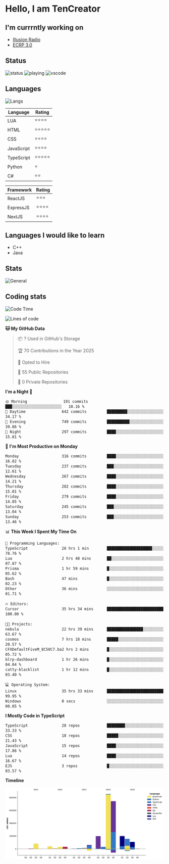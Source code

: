 # Hello, I am TenCreator

## I'm currrntly working on
- [Illusion Radio](https://illusionradio.co.uk/)
- [ECRP 3.0](http://github.com/Emerald-Coast-Roleplay/)

## Status
![status](https://api.statusbadges.me/badge/status/518334475038359555?simple=true&style=for-the-badge)
![playing](https://api.statusbadges.me/badge/playing/518334475038359555?style=for-the-badge)
![vscode](https://api.statusbadges.me/badge/vscode/518334475038359555?style=for-the-badge)

## Languages
![Langs](https://github-readme-stats.vercel.app/api/top-langs/?username=tencreator&layout=compact&theme=radical)


|Language|Rating|
|--------|------|
|LUA|⭐️⭐️⭐️⭐️|
|HTML|⭐️⭐️⭐️⭐️⭐️|
|CSS|⭐️⭐️⭐️⭐️|
|JavaScript|⭐️⭐️⭐️⭐️|
|TypeScript|⭐️⭐️⭐️⭐️⭐️|
|Python|⭐️|
|C#|⭐️⭐️ |

|Framework|Rating|
|--------|------|
|ReactJS|⭐️⭐️⭐|
|ExpressJS|⭐️⭐️⭐️⭐️|
|NextJS|⭐️⭐️⭐⭐️|

## Languages I would like to learn
- C++
- Java

## Stats
![General](https://github-readme-stats.vercel.app/api?username=tencreator&show_icons=true&theme=radical)

## Coding stats

<!--START_SECTION:waka-->
![Code Time](http://img.shields.io/badge/Code%20Time-451%20hrs%2035%20mins-blue)

![Lines of code](https://img.shields.io/badge/From%20Hello%20World%20I%27ve%20Written-1.9%20million%20lines%20of%20code-blue)

**🐱 My GitHub Data** 

> 📦 ? Used in GitHub's Storage 
 > 
> 🏆 70 Contributions in the Year 2025
 > 
> 💼 Opted to Hire
 > 
> 📜 55 Public Repositories 
 > 
> 🔑 0 Private Repositories 
 > 
**I'm a Night 🦉** 

```text
🌞 Morning                191 commits         ███░░░░░░░░░░░░░░░░░░░░░░   10.16 % 
🌆 Daytime                642 commits         █████████░░░░░░░░░░░░░░░░   34.17 % 
🌃 Evening                749 commits         ██████████░░░░░░░░░░░░░░░   39.86 % 
🌙 Night                  297 commits         ████░░░░░░░░░░░░░░░░░░░░░   15.81 % 
```
📅 **I'm Most Productive on Monday** 

```text
Monday                   316 commits         ████░░░░░░░░░░░░░░░░░░░░░   16.82 % 
Tuesday                  237 commits         ███░░░░░░░░░░░░░░░░░░░░░░   12.61 % 
Wednesday                267 commits         ████░░░░░░░░░░░░░░░░░░░░░   14.21 % 
Thursday                 282 commits         ████░░░░░░░░░░░░░░░░░░░░░   15.01 % 
Friday                   279 commits         ████░░░░░░░░░░░░░░░░░░░░░   14.85 % 
Saturday                 245 commits         ███░░░░░░░░░░░░░░░░░░░░░░   13.04 % 
Sunday                   253 commits         ███░░░░░░░░░░░░░░░░░░░░░░   13.46 % 
```


📊 **This Week I Spent My Time On** 

```text
💬 Programming Languages: 
TypeScript               28 hrs 1 min        ████████████████████░░░░░   78.76 % 
Lua                      2 hrs 48 mins       ██░░░░░░░░░░░░░░░░░░░░░░░   07.87 % 
Prisma                   1 hr 59 mins        █░░░░░░░░░░░░░░░░░░░░░░░░   05.62 % 
Bash                     47 mins             █░░░░░░░░░░░░░░░░░░░░░░░░   02.23 % 
Other                    36 mins             ░░░░░░░░░░░░░░░░░░░░░░░░░   01.71 % 

🔥 Editors: 
Cursor                   35 hrs 34 mins      █████████████████████████   100.00 % 

🐱‍💻 Projects: 
nebula                   22 hrs 39 mins      ████████████████░░░░░░░░░   63.67 % 
cosmos                   7 hrs 18 mins       █████░░░░░░░░░░░░░░░░░░░░   20.57 % 
CFXDefaultFiveM_8C50C7.ba2 hrs 2 mins        █░░░░░░░░░░░░░░░░░░░░░░░░   05.72 % 
blrp-dashboard           1 hr 26 mins        █░░░░░░░░░░░░░░░░░░░░░░░░   04.04 % 
catty-blacklist          1 hr 12 mins        █░░░░░░░░░░░░░░░░░░░░░░░░   03.40 % 

💻 Operating System: 
Linux                    35 hrs 33 mins      █████████████████████████   99.95 % 
Windows                  0 secs              ░░░░░░░░░░░░░░░░░░░░░░░░░   00.05 % 
```

**I Mostly Code in TypeScript** 

```text
TypeScript               28 repos            ████████░░░░░░░░░░░░░░░░░   33.33 % 
CSS                      18 repos            █████░░░░░░░░░░░░░░░░░░░░   21.43 % 
JavaScript               15 repos            ████░░░░░░░░░░░░░░░░░░░░░   17.86 % 
Lua                      14 repos            ████░░░░░░░░░░░░░░░░░░░░░   16.67 % 
EJS                      3 repos             █░░░░░░░░░░░░░░░░░░░░░░░░   03.57 % 
```



**Timeline**

![Lines of Code chart](https://raw.githubusercontent.com/tencreator/tencreator/main/assets/bar_graph.png)


<!--END_SECTION:waka-->
